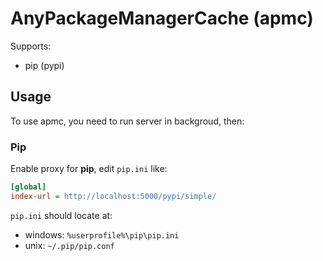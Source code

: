 # AnyPackageManagerCache (apmc)

Supports:

* pip (pypi)

## Usage

To use apmc, you need to run server in backgroud, then:

### Pip

Enable proxy for **pip**, edit `pip.ini` like:

``` ini
[global]
index-url = http://localhost:5000/pypi/simple/
```

`pip.ini` should locate at:

* windows: `%userprofile%\pip\pip.ini`
* unix: `~/.pip/pip.conf`
